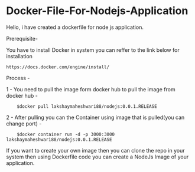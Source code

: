 # Docker-File-For-Nodejs-Application
Hello, i have created a dockerfile for node js application.  



Prerequisite-
  
You have to install Docker in system you can reffer to the link below for installation 


    https://docs.docker.com/engine/install/
    
Process - 

  1 - You need to pull the image form docker hub to pull the image from docker hub -			
  		
		
		$docker pull lakshaymaheshwari88/nodejs:0.0.1.RELEASE
		
  2 - After pulling you can the Container using image that is pulled(you can change port) -
  
  		$docker container run -d -p 3000:3000 lakshaymaheshwari88/nodejs:0.0.1.RELEASE
		

If you want to create your own image then you can clone the repo in your system then using Dockerfile code you can create a NodeJs Image of your application. 
